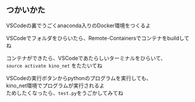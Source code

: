 ## つかいかた
VSCodeの裏でうごくanaconda入りのDocker環境をつくるよ

VSCodeでフォルダをひらいたら、Remote-Containersでコンテナをbuildしてね

コンテナができたら、VSCodeであたらしいターミナルをひらいて、 \
`source activate kino_net` をたたいてね

VSCodeの実行ボタンからpythonのプログラムを実行しても、 \
kino_net環境でプログラムが実行されるよ \
ためしたくなったら、`test.py`をうごかしてみてね
